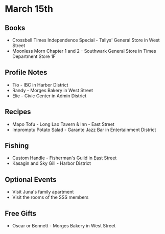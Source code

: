 # March 15th
## Books
- Crossbell Times Independence Special - Tallys' General Store in West Street
- Moonless Morn Chapter 1 and 2 - Southwark General Store in Times Department Store 1F
## Profile Notes
- Tio - IBC in Harbor District
- Randy - Morges Bakery in West Street
- Elie - Civic Center in Admin District
## Recipes
- Mapo Tofu - Long Lao Tavern & Inn - East Street
- Impromptu Potato Salad - Garante Jazz Bar in Entertainment District
## Fishing
- Custom Handle - Fisherman's Guild in East Street
- Kasagin and Sky Gill - Harbor District
## Optional Events
- Visit Juna's family apartment
- Visit the rooms of the SSS members
## Free Gifts
- Oscar or Bennett - Morges Bakery in West Street